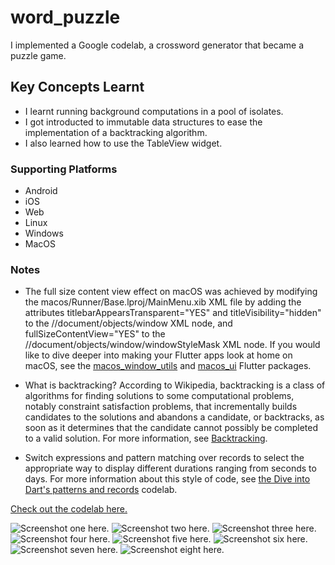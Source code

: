 # word_puzzle 
I implemented a Google codelab, a crossword generator that became a puzzle game. 

## Key Concepts Learnt
- I learnt running background computations in a pool of isolates. 
- I got introducted to immutable data structures to ease the implementation of a backtracking algorithm.
- I also learned how to use the TableView widget.


### Supporting Platforms
- Android 
- iOS
- Web
- Linux 
- Windows
- MacOS

### Notes
- The full size content view effect on macOS was achieved by modifying the macos/Runner/Base.lproj/MainMenu.xib XML file by adding the attributes titlebarAppearsTransparent="YES" and titleVisibility="hidden" to the //document/objects/window XML node, and fullSizeContentView="YES" to the //document/objects/window/windowStyleMask XML node. If you would like to dive deeper into making your Flutter apps look at home on macOS, see the [macos_window_utils](https://pub.dev/packages/macos_window_utils) and [macos_ui](https://pub.dev/packages/macos_ui) Flutter packages.

- What is backtracking? According to Wikipedia, backtracking is a class of algorithms for finding solutions to some computational problems, notably constraint satisfaction problems, that incrementally builds candidates to the solutions and abandons a candidate, or backtracks, as soon as it determines that the candidate cannot possibly be completed to a valid solution. For more information, see [Backtracking](https://en.wikipedia.org/wiki/Backtracking).

-  Switch expressions and pattern matching over records to select the appropriate way to display different durations ranging from seconds to days. For more information about this style of code, see [the Dive into Dart's patterns and records](https://codelabs.developers.google.com/codelabs/dart-patterns-records) codelab.


[Check out the codelab here.](https://codelabs.developers.google.com/codelabs/flutter-word-puzzle)


![Screenshot one here.](./images/shot_one.png) 
![Screenshot two here.](./images/shot_two.png) 
![Screenshot three here.](./images/shot_three.png) 
![Screenshot four here.](./images/shot_four.png) 
![Screenshot five here.](./images/shot_five.png) 
![Screenshot six here.](./images/shot_six.png) 
![Screenshot seven here.](./images/shot_seven.png) 
![Screenshot eight here.](./images/shot_eight.png.png) 

